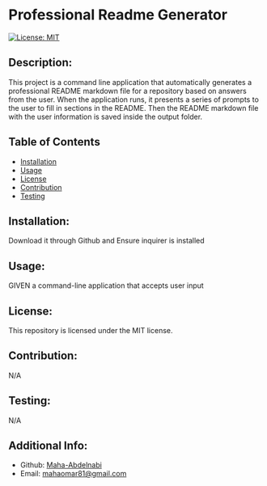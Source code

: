 # Professional Readme Generator

[![License: MIT](https://img.shields.io/badge/License-MIT-yellow.svg)](https://opensource.org/licenses/MIT)

 ## Description:
  This project is a command line application that automatically generates a professional README markdown file for a repository based on answers from the user. When the application runs, it presents a series of prompts to the user to fill in sections in the README. Then the README markdown file with the user information is saved inside the output folder.


 ## Table of Contents 
  
  - [Installation](#installation)
  - [Usage](#usage)
  - [License](#licensing)
  - [Contribution](#contribution)
  - [Testing](#testing)


  ## Installation:
  Download it through Github and Ensure inquirer is installed

  ## Usage:
  GIVEN a command-line application that accepts user input

  ## License:
   This repository is licensed under the MIT license.

  ## Contribution:
  N/A

  ## Testing:
  N/A

## Additional Info:
  - Github: [Maha-Abdelnabi](https://github.com/Maha-Abdelnabi)
  - Email: mahaomar81@gmail.com 